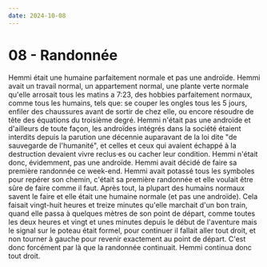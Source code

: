 ```yaml
---
date: 2024-10-08
---
```

# 08 - Randonnée

Hemmi était une humaine parfaitement normale et pas une androïde. Hemmi avait un travail
normal, un appartement normal, une plante verte normale qu'elle arrosait tous les matins
a 7:23, des hobbies parfaitement normaux, comme tous les humains, tels que: se couper
les ongles tous les 5 jours, enfiler des chaussures avant de sortir de chez elle, ou
encore résoudre de tête des équations du troisième degré. Hemmi n'était pas une androïde
et d'ailleurs de toute façon, les androïdes intégrés dans la société étaient interdits
depuis la parution une décennie auparavant de la loi dite "de sauvegarde de l'humanité",
et celles et ceux qui avaient échappé à la destruction devaient vivre reclus·es ou
cacher leur condition. Hemmi n'était donc, évidemment, pas une androïde. Hemmi avait
décidé de faire sa première randonnée ce week-end. Hemmi avait potassé tous les symboles
pour repérer son chemin, c'était sa première randonnée et elle voulait être sûre de
faire comme il faut. Après tout, la plupart des humains normaux savent le faire et elle
était une humaine normale (et pas une androïde). Cela faisait vingt-huit heures et
treize minutes qu'elle marchait d'un bon train, quand elle passa à quelques mètres de
son point de départ, comme toutes les deux heures et vingt et unes minutes depuis le
début de l'aventure mais le signal sur le poteau était formel, pour continuer il fallait
aller tout droit, et non tourner à gauche pour revenir exactement au point de départ.
C'est donc forcément par là que la randonnée continuait. Hemmi continua donc tout droit.
